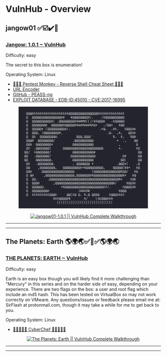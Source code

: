 # VulnHub - Overview

## jangow01 ✅☑️✔️🥇

### [Jangow: 1.0.1 ~ VulnHub](https://www.vulnhub.com/entry/jangow-101,754/)

Difficulty: easy

The secret to this box is enumeration!

Operating System: Linux

- [🙊🙉🙈 Pentest Monkey - Reverse Shell Cheat Sheet 🙈🙉🙊](https://pentestmonkey.net/cheat-sheet/shells/reverse-shell-cheat-sheet)
- [URL Encoder](https://www.urlencoder.org/)
- [GitHub - PEASS-ng](https://github.com/peass-ng/PEASS-ng)
- [EXPLOIT DATABASE - EDB-ID:45010 - CVE:2017-16995](https://www.exploit-db.com/exploits/45010)




<div align="center">

<img width="420" alt="jangow01 - Proof Logo" src="https://github.com/Danielkaas94/SecurityAndSafety/blob/main/VulnHub/jangow01/The%20Jangow%20Proof.png?raw=true">

[![Jangow01-1.0.1 || VulnHub Complete Walkthrough](https://img.youtube.com/vi/4f_CQ0tyQRw/maxresdefault.jpg)](https://youtu.be/4f_CQ0tyQRw)

</div>

---
---


## The Planets: Earth 🌎🌍🌏✅🥇✅🌎🌍🌏

### [THE PLANETS: EARTH ~ VulnHub](https://www.vulnhub.com/entry/the-planets-earth,755/)

Difficulty: easy

Earth is an easy box though you will likely find it more challenging than "Mercury" in this series and on the harder side of easy, depending on your experience. There are two flags on the box: a user and root flag which include an md5 hash. This has been tested on VirtualBox so may not work correctly on VMware. Any questions/issues or feedback please email me at: SirFlash at protonmail.com, though it may take a while for me to get back to you.

Operating System: Linux

- [🤖🧑‍🍳👩‍🍳 CyberChef 👩‍🍳🧑‍🍳🤖](https://gchq.github.io/CyberChef/)




<div align="center">

[![The Planets: Earth || VulnHub Complete Walkthrough](https://img.youtube.com/vi/e9de7AK0i2s/maxresdefault.jpg)](https://youtu.be/e9de7AK0i2s)

</div>

---
---


